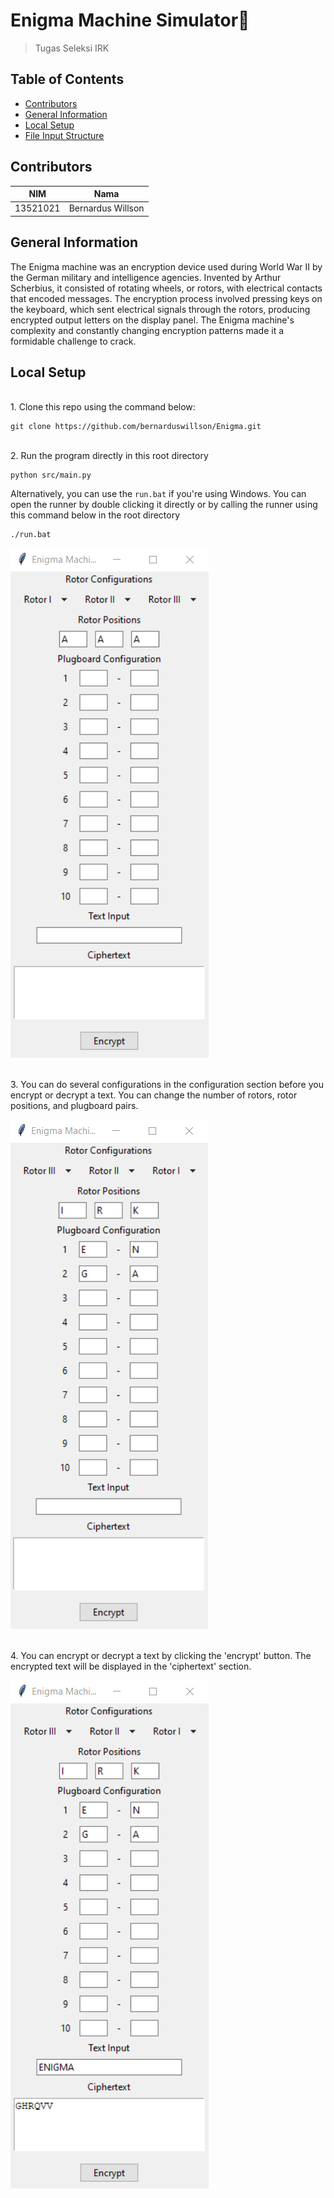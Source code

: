 # Enigma Machine Simulator🎲
>Tugas Seleksi IRK
## Table of Contents
* [Contributors](#contributors)
* [General Information](#general-information)
* [Local Setup](#local-setup)
* [File Input Structure](#file-input-structure)
## Contributors
| NIM | Nama |
| :---: | :---: |
| 13521021 | Bernardus Willson  |
## General Information 
The Enigma machine was an encryption device used during World War II by the German military and intelligence agencies. Invented by Arthur Scherbius, it consisted of rotating wheels, or rotors, with electrical contacts that encoded messages. The encryption process involved pressing keys on the keyboard, which sent electrical signals through the rotors, producing encrypted output letters on the display panel. The Enigma machine's complexity and constantly changing encryption patterns made it a formidable challenge to crack.
## Local Setup
<br>
1. Clone this repo using the command below: 

```
git clone https://github.com/bernarduswillson/Enigma.git
```
<br>
2. Run the program directly in this root directory

```
python src/main.py
```
Alternatively, you can use the `run.bat` if you're using Windows. You can open the runner by double clicking it directly or by calling the runner using this command below in the root directory
```
./run.bat
```

![](doc/home.png)

<br>
3. You can do several configurations in the configuration section before you encrypt or decrypt a text. You can change the number of rotors, rotor positions, and plugboard pairs.

![](doc/config.png)

<br>
4. You can encrypt or decrypt a text by clicking the 'encrypt' button. The encrypted text will be displayed in the 'ciphertext' section.

![](doc/result.png)